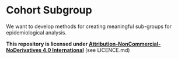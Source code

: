 # Cohort Subgroup

We want to develop methods for creating meaningful sub-groups for epidemiological analysis.

**This repository is licensed under [Attribution-NonCommercial-NoDerivatives 4.0 International](https://creativecommons.org/licenses/by-nc-nd/4.0/)** (see LICENCE.md)
